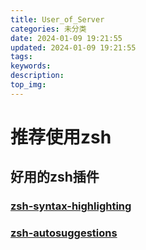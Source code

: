 ```yaml
---
title: User_of_Server
categories: 未分类
date: 2024-01-09 19:21:55
updated: 2024-01-09 19:21:55
tags:
keywords:
description:
top_img:
---
```


# 推荐使用zsh

## 好用的zsh插件

### [zsh-syntax-highlighting](https://github.com/zsh-users/zsh-syntax-highlighting)

### [zsh-autosuggestions](https://github.com/zsh-users/zsh-autosuggestions)